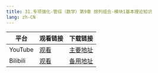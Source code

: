```yaml
---
title: 31.专项强化-管综（数学）第9章 排列组合-模块1基本理论知识
lang: zh-CN
---
```

| 平台       | 观看链接   | 下载链接                                          |
|----------|--------|-----------------------------------------------|
| YouTube  | [观看]() | [主要地址](https://www.123684.com/s/hINbTd-b0pg3) |
| Bilibili | [观看]() | [备用地址](https://www.123865.com/s/hINbTd-b0pg3) |


